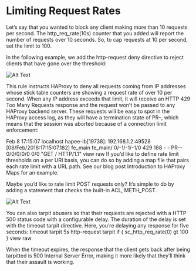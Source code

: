 # Limiting Request Rates

Let’s say that you wanted to block any client making more than 10 requests per second. The http_req_rate(10s) counter that you added will report the number of requests over 10 seconds. So, to cap requests at 10 per second, set the limit to 100.

In the following example, we add the http-request deny directive to reject clients that have gone over the threshold:

![Alt Text](../assets/DDos/limit.png)

This rule instructs HAProxy to deny all requests coming from IP addresses whose stick table counters are showing a request rate of over 10 per second. When any IP address exceeds that limit, it will receive an HTTP 429 Too Many Requests response and the request won’t be passed to any HAProxy backend server.
These requests will be easy to spot in the HAProxy access log, as they will have a termination state of PR–, which means that the session was aborted because of a connection limit enforcement:

Feb 8 17:15:07 localhost hapee-lb[19738]: 192.168.1.2:49528 [08/Feb/2018:17:15:07.182] fe_main fe_main/<NOSRV> 0/-1/-1/-1/0 429 188 - - PR-- 0/0/0/0/0 0/0 "GET / HTTP/1.1"
view raw
If you’d like to define rate limit thresholds on a per URI basis, you can do so by adding a map file that pairs each rate limit with a URL path. See our blog post Introduction to HAProxy Maps for an example.

Maybe you’d like to rate limit POST requests only? It’s simple to do by adding a statement that checks the built-in ACL, METH_POST.

![Alt Text](../assets/DDos/iptable.png)

You can also tarpit abusers so that their requests are rejected with a HTTP 500 status code with a configurable delay. The duration of the delay is set with the timeout tarpit directive. Here, you’re delaying any response for five seconds:
timeout tarpit 5s
http-request tarpit if { sc_http_req_rate(0) gt 100 }
view raw

When the timeout expires, the response that the client gets back after being tarpitted is 500 Internal Server Error, making it more likely that they’ll think that their assault is working.
